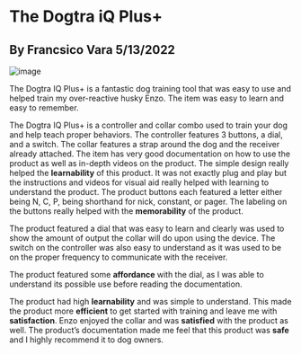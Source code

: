 # The Dogtra iQ Plus+
## By Francsico Vara 5/13/2022

![image](https://user-images.githubusercontent.com/98430657/168415057-2ec59635-e404-40e2-a7b3-0b2943aa56a5.png)

The Dogtra IQ Plus+ is a fantastic dog training tool that was easy to use and helped train my over-reactive husky Enzo. The item was easy to learn and easy to remember. 

The Dogtra IQ Plus+ is a controller and collar combo used to train your dog and help teach proper behaviors. The controller features 3 buttons, a dial, and a switch. The collar features a strap around the dog and the receiver already attached. The item has very good documentation on how to use the product as well as in-depth videos on the product. The simple design really helped the **learnability** of this product. It was not exactly plug and play but the instructions and videos for visual aid really helped with learning to understand the product. The product buttons each featured a letter either being N, C, P, being shorthand for nick, constant, or pager. The labeling on the buttons really helped with the **memorability** of the product. 

The product featured a dial that was easy to learn and clearly was used to show the amount of output the collar will do upon using the device. The switch on the controller was also easy to understand as it was used to be on the proper frequency to communicate with the receiver. 

The product featured some **affordance** with the dial, as I was able to understand its possible use before reading the documentation. 

The product had high **learnability** and was simple to understand. This made the product more **efficient** to get started with training and leave me with **satisfaction**. Enzo enjoyed the collar and was **satisfied** with the product as well. The product’s documentation made me feel that this product was **safe** and I highly recommend it to dog owners.

